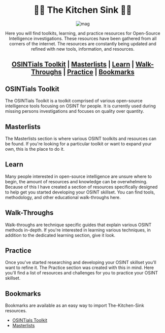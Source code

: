 <div align="center">

# 🕵️‍♂️ The Kitchen Sink 🕵️‍♂️

![mag](https://github.com/user-attachments/assets/ee0035aa-ca63-41f7-9bcf-ff2c90cd8e3b)

Here you will find toolkits, learning, and practice resources for Open-Source Intelligence investigations. These resources have been gathered from all corners of the internet. The resources are constantly being updated and refined with new tools, information, and resources.

## [OSINTials Toolkit](https://github.com/OSINTI4L/The-Kitchen-Sink/blob/main/OSINTials.md) | [Masterlists](https://github.com/OSINTI4L/The-Kitchen-Sink/blob/main/Masterlists.md) | [Learn](https://github.com/OSINTI4L/The-Kitchen-Sink/blob/main/Learn.md) | [Walk-Throughs](https://github.com/OSINTI4L/The-Kitchen-Sink/wiki) | [Practice](https://github.com/OSINTI4L/The-Kitchen-Sink/blob/main/Practice.md) | [Bookmarks](https://github.com/OSINTI4L/The-Kitchen-Sink/tree/main/Bookmarks)

</div>

## OSINTials Toolkit
The OSINTials Toolkit is a toolkit comprised of various open-source intelligence tools focusing on OSINT for people. It is currently used during missing persons investigations and focuses on quality over quantity.

## Masterlists
The Masterlists section is where various OSINT toolkits and resources can be found. If you're looking for a particular toolkit or want to expand your own, this is the place to do it.

## Learn
Many people interested in open-source intelligence are unsure where to begin, the amount of resources and knowledge can be overwhelming. Because of this I have created a section of resources specifically designed to help get you started developing your OSINT skillset. You can find tools, methodology, and other educational walk-throughs here.

## Walk-Throughs
Walk-throughs are technique specific guides that explain various OSINT methods in-depth. If you're interested in learning various techniques, in addition to the dedicated learning section, give it look.

## Practice
Once you've started researching and developing your OSINT skillset you'll want to refine it. The Practice section was created with this in mind. Here you'll find a list of resources and challenges for you to practice your OSINT skillset.

## Bookmarks
Bookmarks are available as an easy way to import The-Kitchen-Sink resources.
- [OSINTials Toolkit](https://github.com/OSINTI4L/The-Kitchen-Sink/blob/main/Bookmarks/OSINTial-Bookmarks.html)
- [Masterlists](https://github.com/OSINTI4L/The-Kitchen-Sink/blob/main/Bookmarks/Masterlists-Bookmarks.html)
